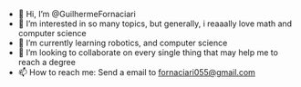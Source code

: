 - 👋 Hi, I’m @GuilhermeFornaciari
- 👀 I’m interested in so many topics, but generally, i reaaally love math and computer science
- 🌱 I’m currently learning robotics, and computer science
- 💞️ I’m looking to collaborate on every single thing that may help me to reach a degree
- 📫 How to reach me: Send a email to fornaciari055@gmail.com

<!---
GuilhermeFornaciari/GuilhermeFornaciari is a ✨ special ✨ repository because its `README.md` (this file) appears on your GitHub profile.
You can click the Preview link to take a look at your changes.
--->
